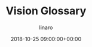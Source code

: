 ---
author: linaro
categories:
- events
- attended
- ats-2018
comments: false
event: ats-2018
date: '2018-10-25 09:00:00+00:00'
image:
  featured: true
  name: ats-2018-glossary.png
  path: /assets/images/content/ats-2018-glossary.png
layout: resource-post
title: 'Vision Glossary'
youtube_video_url: https://www.youtube.com/watch?v=VvKBR8KSrkI
---